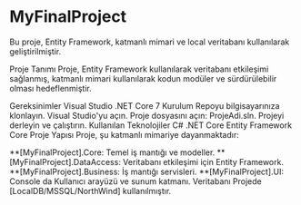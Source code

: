 # MyFinalProject
Bu proje, Entity Framework, katmanlı mimari ve local veritabanı kullanılarak geliştirilmiştir.

Proje Tanımı
Proje, Entity Framework kullanılarak veritabanı etkileşimi sağlanmış, katmanlı mimari kullanılarak kodun modüler ve sürdürülebilir olması hedeflenmiştir.

Gereksinimler
Visual Studio
.NET Core 7
Kurulum
Repoyu bilgisayarınıza klonlayın.
Visual Studio'yu açın.
Proje dosyasını açın: ProjeAdi.sln.
Projeyi derleyin ve çalıştırın.
Kullanılan Teknolojiler
C#
.NET Core
Entity Framework Core
Proje Yapısı
Proje, şu katmanlı mimariye dayanmaktadır:

**[MyFinalProject].Core: Temel iş mantığı ve modeller.
**[MyFinalProject].DataAccess: Veritabanı etkileşimi için Entity Framework.
**[MyFinalProject].Business: İş mantığı servisleri.
**[MyFinalProject].UI: Console da Kullanıcı arayüzü ve sunum katmanı.
Veritabanı
Projede [LocalDB/MSSQL/NorthWind] kullanılmıştır.
